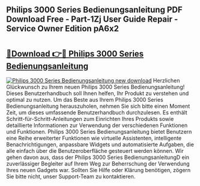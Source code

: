 ## Philips 3000 Series Bedienungsanleitung PDF Download Free - Part-1Zj User Guide Repair - Service Owner Edition pA6x2

# <h2><a href="http://df31o2.blite.top/?on=Philips+3000+Series+Bedienungsanleitung">🔗Download 👉🔴 Philips 3000 Series Bedienungsanleitung</a></h2>

[![Philips 3000 Series Bedienungsanleitung new download](https://i.imgur.com/lujVjoI.png)](http://df31o2.blite.top/?on=Philips+3000+Series+Bedienungsanleitung)
Herzlichen Glückwunsch zu Ihrem neuen Philips 3000 Series Bedienungsanleitung! Dieses Benutzerhandbuch soll Ihnen helfen, Ihr Produkt zu verstehen und optimal zu nutzen. Um das Beste aus Ihrem Philips 3000 Series Bedienungsanleitung herauszuholen, nehmen Sie sich bitte einen Moment Zeit, um dieses umfassende Benutzerhandbuch durchzulesen. Es enthält Schritt-für-Schritt-Anleitungen zum Einrichten Ihres Produkts sowie detaillierte Informationen zur Verwendung der verschiedenen Funktionen und Funktionen. Philips 3000 Series Bedienungsanleitung bietet Benutzern eine Reihe erweiterter Funktionen wie virtuelle Assistenten, intelligente Benachrichtigungen, anpassbare Widgets und automatisierte Aufgaben, die alle einfach über die Benutzeroberfläche gesteuert werden können. Wir gehen davon aus, dass der Philips 3000 Series BedienungsanleitungD ein zuverlässiger Begleiter auf Ihrem Weg zur Beherrschung der Verwendung Ihres neuen Gadgets war. Sollten Sie Hilfe oder Klärung benötigen, zögern Sie bitte nicht, unser Support-Team zu kontaktieren.
